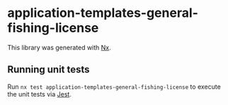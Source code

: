 # application-templates-general-fishing-license

This library was generated with [Nx](https://nx.dev).

## Running unit tests

Run `nx test application-templates-general-fishing-license` to execute the unit tests via [Jest](https://jestjs.io).
